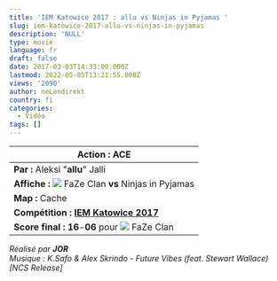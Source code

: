 ```yaml
---
title: 'IEM Katowice 2017 : allu vs Ninjas in Pyjamas '
slug: iem-katowice-2017-allu-vs-ninjas-in-pyjamas
description: 'NULL'
type: movie
language: fr
draft: false
date: 2017-03-03T14:33:00.000Z
lastmod: 2022-05-05T13:21:55.000Z
views: '2090'
author: neLendirekt
country: fi
categories:
  - Vidéo
tags: []
---
```

| **Action :** ACE                                                                                            |
| ----------------------------------------------------------------------------------------------------------- |
| **Par :** Aleksi "**allu**" Jalli                                                                           |
| **Affiche : ![](/storage/countries/flag/europe_flag_580d21b984714.gif)** FaZe Clan **vs** Ninjas in Pyjamas |
| **Map :** Cache                                                                                             |
| **Compétition : [IEM Katowice 2017 ](/tournament/esl-pro-league-s5-europe/49)**                             |
| **Score final : 16**\-**06** pour ![](/storage/countries/flag/europe_flag_580d21b984714.gif) FaZe Clan      |

  
_Réalisé par **JOR**_  
_Musique : K.Safo & Alex Skrindo - Future Vibes (feat. Stewart Wallace) \[NCS Release\]_
